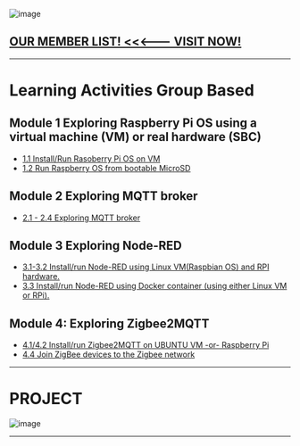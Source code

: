 ![image](https://user-images.githubusercontent.com/109336369/194469948-533a8f06-f5c9-4425-b756-1aab5f199e0d.png)

## [OUR MEMBER LIST!  <<<--- VISIT NOW!](memberPage.md)

* * * 

# Learning Activities Group Based

## Module 1 Exploring Raspberry Pi OS using a virtual machine (VM) or real hardware (SBC)
* [1.1 Install/Run Rasoberry Pi OS on VM](1-1raspVM.md)
* [1.2 Run Raspberry OS from bootable MicroSD](1-2PiImage.md)

## Module 2 Exploring MQTT broker

* [2.1 - 2.4 Exploring MQTT broker ](2-1Mqtt.md)

## Module 3 Exploring Node-RED
* [3.1-3.2 Install/run Node-RED using Linux VM(Raspbian OS) and RPI hardware.](3-1noderedVM.md)
* [3.3  Install/run Node-RED using Docker container (using either Linux VM or RPi).](3-3noderedDocker.md)

## Module 4: Exploring Zigbee2MQTT
* [4.1/4.2 Install/run Zigbee2MQTT on UBUNTU VM -or- Raspberry Pi](4-1zigbee2mqttonvm.md)
* [4.4 Join ZigBee devices to the Zigbee network ](4-4connectZigbeeDevice.md)

* * *

# PROJECT 

![image](https://user-images.githubusercontent.com/109336369/194591878-0914539f-8862-4a56-9023-05831c94518b.png)




* * *


